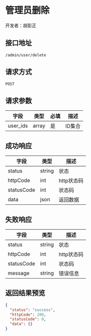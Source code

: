 # 管理员删除

开发者：胡彰正

## 接口地址

`/admin/user/delete`

## 请求方式

`POST`

## 请求参数

| 字段       | 类型  | 必填 | 描述         |
| ---------- | ----- | ---- | ------------ |
| user_ids   | array    | 是   | ID集合 |

## 成功响应

| 字段       | 类型   | 描述       |
| ---------- | ------ | ---------- |
| status     | string | 状态       |
| httpCode   | int    | http状态码 |
| statusCode | int    | 状态码     |
| data       | json  | 返回数据   |

## 失败响应

| 字段       | 类型   | 描述       |
| ---------- | ------ | ---------- |
| status     | string | 状态       |
| httpCode   | int    | http状态码 |
| statusCode | int    | 状态码     |
| message    | string | 错误信息   |

## 返回结果预览

```json
{
  "status": "success",
  "httpCode": 200,
  "statusCode": 0,
  "data": {}
}
```